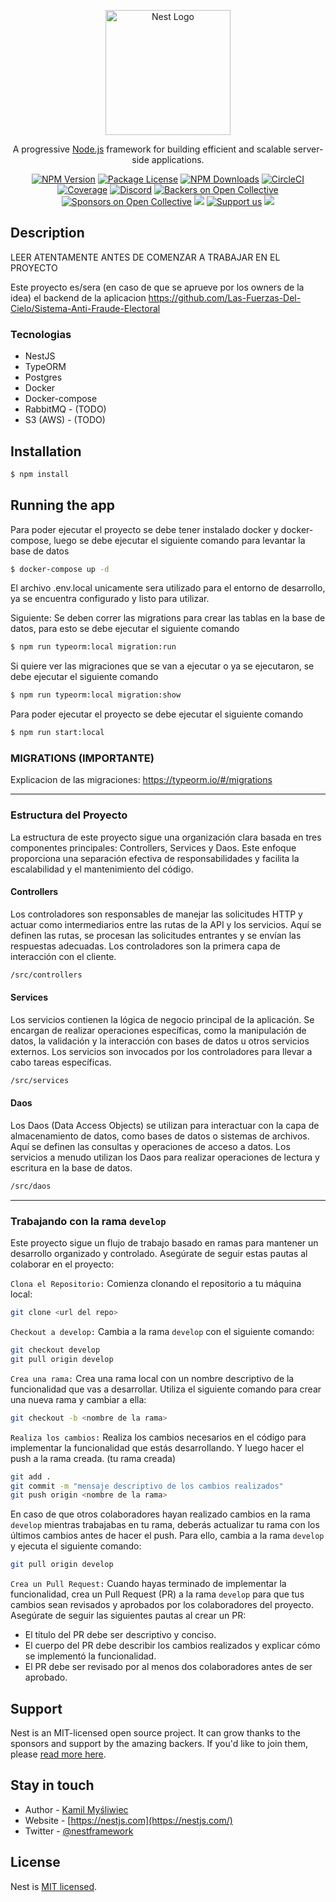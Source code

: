 <p align="center">
  <a href="http://nestjs.com/" target="blank"><img src="https://nestjs.com/img/logo-small.svg" width="200" alt="Nest Logo" /></a>
</p>

[circleci-image]: https://img.shields.io/circleci/build/github/nestjs/nest/master?token=abc123def456
[circleci-url]: https://circleci.com/gh/nestjs/nest

  <p align="center">A progressive <a href="http://nodejs.org" target="_blank">Node.js</a> framework for building efficient and scalable server-side applications.</p>
    <p align="center">
<a href="https://www.npmjs.com/~nestjscore" target="_blank"><img src="https://img.shields.io/npm/v/@nestjs/core.svg" alt="NPM Version" /></a>
<a href="https://www.npmjs.com/~nestjscore" target="_blank"><img src="https://img.shields.io/npm/l/@nestjs/core.svg" alt="Package License" /></a>
<a href="https://www.npmjs.com/~nestjscore" target="_blank"><img src="https://img.shields.io/npm/dm/@nestjs/common.svg" alt="NPM Downloads" /></a>
<a href="https://circleci.com/gh/nestjs/nest" target="_blank"><img src="https://img.shields.io/circleci/build/github/nestjs/nest/master" alt="CircleCI" /></a>
<a href="https://coveralls.io/github/nestjs/nest?branch=master" target="_blank"><img src="https://coveralls.io/repos/github/nestjs/nest/badge.svg?branch=master#9" alt="Coverage" /></a>
<a href="https://discord.gg/G7Qnnhy" target="_blank"><img src="https://img.shields.io/badge/discord-online-brightgreen.svg" alt="Discord"/></a>
<a href="https://opencollective.com/nest#backer" target="_blank"><img src="https://opencollective.com/nest/backers/badge.svg" alt="Backers on Open Collective" /></a>
<a href="https://opencollective.com/nest#sponsor" target="_blank"><img src="https://opencollective.com/nest/sponsors/badge.svg" alt="Sponsors on Open Collective" /></a>
  <a href="https://paypal.me/kamilmysliwiec" target="_blank"><img src="https://img.shields.io/badge/Donate-PayPal-ff3f59.svg"/></a>
    <a href="https://opencollective.com/nest#sponsor"  target="_blank"><img src="https://img.shields.io/badge/Support%20us-Open%20Collective-41B883.svg" alt="Support us"></a>
  <a href="https://twitter.com/nestframework" target="_blank"><img src="https://img.shields.io/twitter/follow/nestframework.svg?style=social&label=Follow"></a>
</p>
  <!--[![Backers on Open Collective](https://opencollective.com/nest/backers/badge.svg)](https://opencollective.com/nest#backer)
  [![Sponsors on Open Collective](https://opencollective.com/nest/sponsors/badge.svg)](https://opencollective.com/nest#sponsor)-->

## Description
LEER ATENTAMENTE ANTES DE COMENZAR A TRABAJAR EN EL PROYECTO

Este proyecto es/sera (en caso de que se aprueve por los owners de la idea) el backend de la aplicacion https://github.com/Las-Fuerzas-Del-Cielo/Sistema-Anti-Fraude-Electoral

### Tecnologias
- NestJS
- TypeORM
- Postgres
- Docker
- Docker-compose
- RabbitMQ - (TODO)
- S3 (AWS) - (TODO)

## Installation

```bash
$ npm install
```

## Running the app
Para poder ejecutar el proyecto se debe tener instalado docker y docker-compose, luego se debe ejecutar el siguiente comando para levantar la base de datos
```bash
$ docker-compose up -d
```
El archivo .env.local unicamente sera utilizado para el entorno de desarrollo, ya se encuentra configurado y listo para utilizar.

Siguiente: Se deben correr las migrations para crear las tablas en la base de datos, para esto se debe ejecutar el siguiente comando
```bash
$ npm run typeorm:local migration:run
```

Si quiere ver las migraciones que se van a ejecutar o ya se ejecutaron, se debe ejecutar el siguiente comando
```bash
$ npm run typeorm:local migration:show
```

Para poder ejecutar el proyecto se debe ejecutar el siguiente comando
```bash
$ npm run start:local
```

### MIGRATIONS (IMPORTANTE)
Explicacion de las migraciones: https://typeorm.io/#/migrations

---

### Estructura del Proyecto

La estructura de este proyecto sigue una organización clara basada en tres componentes principales: Controllers, Services y Daos. Este enfoque proporciona una separación efectiva de responsabilidades y facilita la escalabilidad y el mantenimiento del código.

#### Controllers

Los controladores son responsables de manejar las solicitudes HTTP y actuar como intermediarios entre las rutas de la API y los servicios. Aquí se definen las rutas, se procesan las solicitudes entrantes y se envían las respuestas adecuadas. Los controladores son la primera capa de interacción con el cliente.

```bash
/src/controllers
```

#### Services
Los servicios contienen la lógica de negocio principal de la aplicación. Se encargan de realizar operaciones específicas, como la manipulación de datos, la validación y la interacción con bases de datos u otros servicios externos. Los servicios son invocados por los controladores para llevar a cabo tareas específicas.

```bash
/src/services
```
#### Daos
Los Daos (Data Access Objects) se utilizan para interactuar con la capa de almacenamiento de datos, como bases de datos o sistemas de archivos. Aquí se definen las consultas y operaciones de acceso a datos. Los servicios a menudo utilizan los Daos para realizar operaciones de lectura y escritura en la base de datos.

```bash
/src/daos
```
---

### Trabajando con la rama `develop`
Este proyecto sigue un flujo de trabajo basado en ramas para mantener un desarrollo organizado y controlado. Asegúrate de seguir estas pautas al colaborar en el proyecto:

`Clona el Repositorio:` Comienza clonando el repositorio a tu máquina local:
  
```bash
git clone <url del repo>
```

`Checkout a develop:` Cambia a la rama `develop` con el siguiente comando:

```bash
git checkout develop
git pull origin develop
```

`Crea una rama:` Crea una rama local con un nombre descriptivo de la funcionalidad que vas a desarrollar. Utiliza el siguiente comando para crear una nueva rama y cambiar a ella:

```bash
git checkout -b <nombre de la rama>
```

`Realiza los cambios:` Realiza los cambios necesarios en el código para implementar la funcionalidad que estás desarrollando. Y luego hacer el push a la rama creada. (tu rama creada)

```bash
git add .
git commit -m "mensaje descriptivo de los cambios realizados"
git push origin <nombre de la rama>
```

En caso de que otros colaboradores hayan realizado cambios en la rama `develop` mientras trabajabas en tu rama, deberás actualizar tu rama con los últimos cambios antes de hacer el push. Para ello, cambia a la rama `develop` y ejecuta el siguiente comando:

```bash
git pull origin develop
```

`Crea un Pull Request:` Cuando hayas terminado de implementar la funcionalidad, crea un Pull Request (PR) a la rama `develop` para que tus cambios sean revisados y aprobados por los colaboradores del proyecto. Asegúrate de seguir las siguientes pautas al crear un PR:

- El título del PR debe ser descriptivo y conciso.
- El cuerpo del PR debe describir los cambios realizados y explicar cómo se implementó la funcionalidad.
- El PR debe ser revisado por al menos dos colaboradores antes de ser aprobado.


## Support

Nest is an MIT-licensed open source project. It can grow thanks to the sponsors and support by the amazing backers. If you'd like to join them, please [read more here](https://docs.nestjs.com/support).

## Stay in touch

- Author - [Kamil Myśliwiec](https://kamilmysliwiec.com)
- Website - [https://nestjs.com](https://nestjs.com/)
- Twitter - [@nestframework](https://twitter.com/nestframework)

## License

Nest is [MIT licensed](LICENSE).
